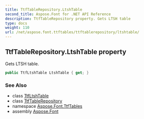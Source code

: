 ```yaml
---
title: TtfTableRepository.LtshTable
second_title: Aspose.Font for .NET API Reference
description: TtfTableRepository property. Gets LTSH table
type: docs
weight: 110
url: /net/aspose.font.ttftables/ttftablerepository/ltshtable/
---
```

## TtfTableRepository.LtshTable property

Gets LTSH table.

```csharp
public TtfLtshTable LtshTable { get; }
```

### See Also

* class [TtfLtshTable](../../ttfltshtable/)
* class [TtfTableRepository](../)
* namespace [Aspose.Font.TtfTables](../../../aspose.font.ttftables/)
* assembly [Aspose.Font](../../../)


